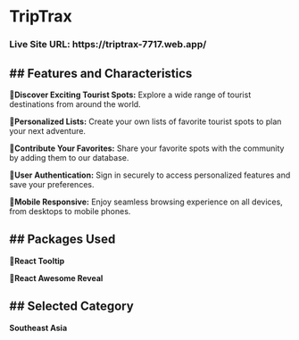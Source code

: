 <h1><strong>TripTrax</strong></h1>

<h3>Live Site URL: https://triptrax-7717.web.app/</h3>

<h2><strong>## Features and Characteristics</strong></h2>

<p><strong>🔸Discover Exciting Tourist Spots:</strong>   Explore a wide range of tourist destinations from around the world.</p>
<p><strong>🔸Personalized Lists:</strong>  Create your own lists of favorite tourist spots to plan your next adventure.</p>
<p><strong>🔸Contribute Your Favorites:</strong>  Share your favorite spots with the community by adding them to our database.</p>
<p><strong>🔸User Authentication:</strong>  Sign in securely to access personalized features and save your preferences.</p>
<p><strong>🔸Mobile Responsive:</strong>  Enjoy seamless browsing experience on all devices, from desktops to mobile phones.</p>

<h2><strong>## Packages Used
</strong></h2>

<p><strong>🔸React Tooltip</strong></p>
<p><strong>🔸React Awesome Reveal</strong></p>

<h2><strong>## Selected Category
</strong></h2>

<p><strong>Southeast Asia</strong></p>